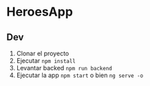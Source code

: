 # HeroesApp

## Dev

1. Clonar el proyecto
2. Ejecutar ```npm install```
3. Levantar backed ```npm run backend```
4. Ejecutar la app ```npm start``` o bien ```ng serve -o```
